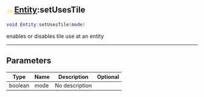 ## ![shared](../../.gitbook/assets/shared.png) [Entity](https://iaswiki.rawr.dev/readme/entity):setUsesTile

```lua
void Entity:setUsesTile(mode)
```

enables or disables tile use at an entity

------
## Parameters

| Type   | Name | Description | Optional |
| ------ | ---- | ----------- | -------: |
| boolean | mode | No description |  |

